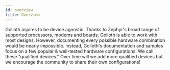 ```yaml
---
id: overview
title: Overview
---
```


Golioth aspires to be device agnostic. Thanks to Zephyr's broad range of supported processors, modems and boards, Golioth is able to work with most designs. However, documenting every possible hardware combination would be nearly impossible. Instead, Golioth's documentation and samples focus on a few popular & well-tested hardware configurations. We call these "qualified devices." Over time will we add more qualified devices but we encourage the community to share their own configurations!